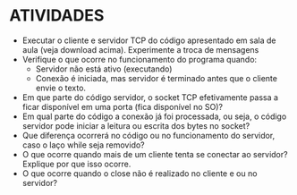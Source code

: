 # ATIVIDADES

* Executar o cliente e servidor TCP do código apresentado em sala de aula (veja download acima). Experimente a troca de mensagens
* Verifique o que ocorre no funcionamento do programa quando:
  - Servidor não está ativo (executando)
  - Conexão é iniciada, mas servidor é terminado antes que o cliente envie o texto.
* Em que parte do código servidor, o socket TCP efetivamente passa a ficar disponível em uma porta (fica disponível no SO)? 
* Em qual parte do código a conexão já foi processada, ou seja, o código servidor pode iniciar a leitura ou escrita dos bytes no socket?
* Que diferença ocorrerá no código ou no funcionamento do servidor, caso o laço while seja removido?
* O que ocorre quando mais de um cliente tenta se conectar ao servidor? Explique por que isso ocorre.
* O que ocorre quando o close não é realizado no cliente e ou no servidor?


